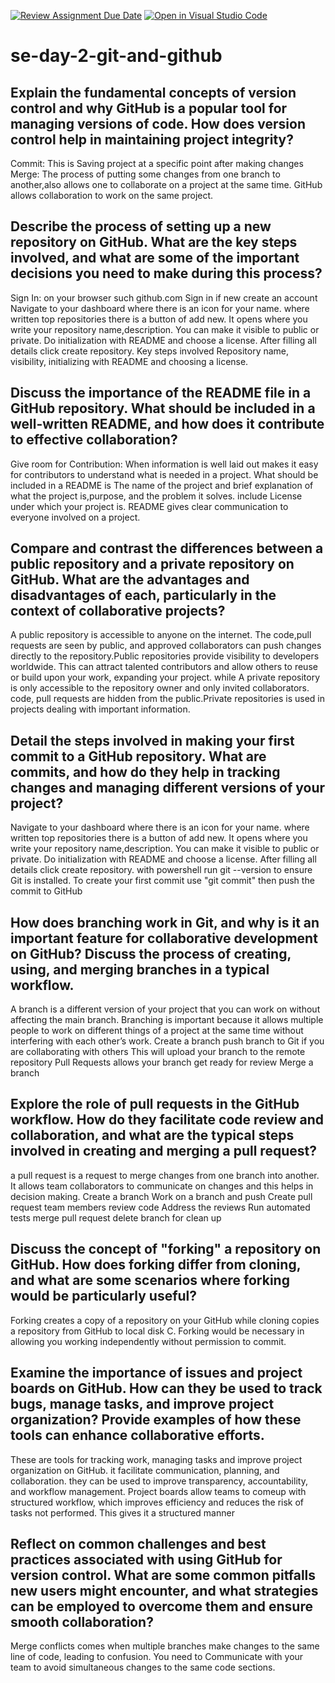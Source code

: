 [![Review Assignment Due Date](https://classroom.github.com/assets/deadline-readme-button-22041afd0340ce965d47ae6ef1cefeee28c7c493a6346c4f15d667ab976d596c.svg)](https://classroom.github.com/a/8wgCKhpZ)
[![Open in Visual Studio Code](https://classroom.github.com/assets/open-in-vscode-2e0aaae1b6195c2367325f4f02e2d04e9abb55f0b24a779b69b11b9e10269abc.svg)](https://classroom.github.com/online_ide?assignment_repo_id=15584208&assignment_repo_type=AssignmentRepo)
# se-day-2-git-and-github
## Explain the fundamental concepts of version control and why GitHub is a popular tool for managing versions of code. How does version control help in maintaining project integrity?
Commit: This is Saving project at a specific point after making changes
Merge: The process of putting some changes from one branch to another,also allows one to collaborate on a project at the same time. GitHub allows collaboration to work on the same project.

## Describe the process of setting up a new repository on GitHub. What are the key steps involved, and what are some of the important decisions you need to make during this process?
Sign In: on your browser such  github.com Sign in if new create an account
Navigate to your dashboard where there is an icon for your name. where written top repositories there is a button of add new. It opens where you write your repository name,description. You can make it visible to public or private. Do initialization with README and choose a license. After filling all details click create repository. Key steps involved Repository name, visibility, initializing with README and choosing a license.


## Discuss the importance of the README file in a GitHub repository. What should be included in a well-written README, and how does it contribute to effective collaboration?
Give room for Contribution: When information is well laid out makes it easy for contributors to understand what is needed in a project. What should be included in a README is The name of the project and brief explanation of what the project is,purpose, and the problem it solves. include License under which your project is. README gives clear communication to everyone involved on a project.
 
## Compare and contrast the differences between a public repository and a private repository on GitHub. What are the advantages and disadvantages of each, particularly in the context of collaborative projects?
A public repository is accessible to anyone on the internet. The code,pull requests are seen by public, and approved collaborators can push changes directly to the repository.Public repositories provide visibility to developers worldwide. This can attract talented contributors and allow others to reuse or build upon your work, expanding your project. while  A private repository is only accessible to the repository owner and only invited collaborators. code, pull requests are hidden from the public.Private repositories is used in projects dealing with important information.

## Detail the steps involved in making your first commit to a GitHub repository. What are commits, and how do they help in tracking changes and managing different versions of your project?
Navigate to your dashboard where there is an icon for your name. where written top repositories there is a button of add new. It opens where you write your repository name,description. You can make it visible to public or private. Do initialization with README and choose a license. After filling all details click create repository. with powershell run git --version to ensure Git is installed. To create your first commit use "git commit" then push the commit to GitHub

## How does branching work in Git, and why is it an important feature for collaborative development on GitHub? Discuss the process of creating, using, and merging branches in a typical workflow.
A branch is a different version of your project that you can work on without affecting the main branch. Branching is important because it allows multiple people to work on different things of a project at the same time without interfering with each other’s work.
Create a branch
push branch to Git if you are collaborating with others This will upload your branch to the remote repository
Pull Requests allows your branch get ready for review
Merge a branch


## Explore the role of pull requests in the GitHub workflow. How do they facilitate code review and collaboration, and what are the typical steps involved in creating and merging a pull request?
a pull request is a request to merge changes from one branch into another. It allows team collaborators to communicate on changes and this helps in decision making.
Create a branch
Work on a branch and push 
Create pull request
team members review code
Address the reviews
Run automated tests
merge pull request
delete branch for clean up

## Discuss the concept of "forking" a repository on GitHub. How does forking differ from cloning, and what are some scenarios where forking would be particularly useful?
 Forking creates a copy of a repository on your GitHub while cloning copies a repository from GitHub to local disk C. Forking would be necessary in allowing you working independently without permission to commit.
 
## Examine the importance of issues and project boards on GitHub. How can they be used to track bugs, manage tasks, and improve project organization? Provide examples of how these tools can enhance collaborative efforts.
These are tools for tracking work, managing tasks and improve project organization on GitHub. it facilitate communication, planning, and collaboration. they can be used to improve transparency, accountability, and workflow management. Project boards allow teams to comeup with structured workflow, which improves efficiency and reduces the risk of tasks not performed. This gives it a structured manner

## Reflect on common challenges and best practices associated with using GitHub for version control. What are some common pitfalls new users might encounter, and what strategies can be employed to overcome them and ensure smooth collaboration?
Merge conflicts comes when multiple branches make changes to the same line of code, leading to confusion. You need to Communicate with your team to avoid simultaneous changes to the same code sections. 
